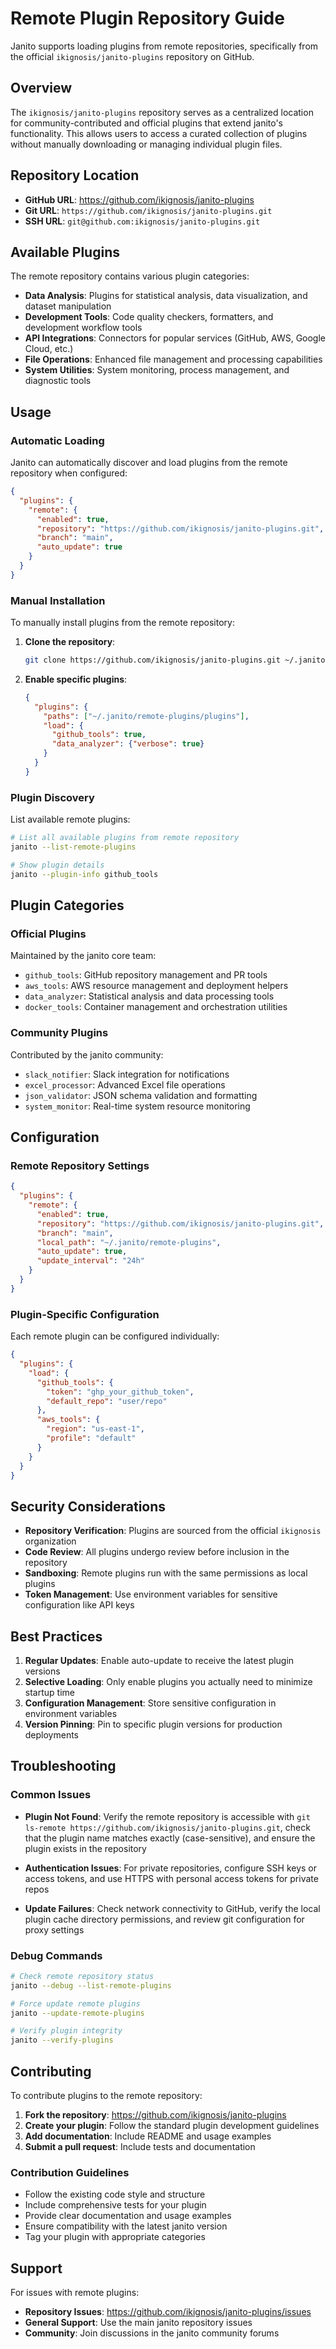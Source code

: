 # Remote Plugin Repository Guide

Janito supports loading plugins from remote repositories, specifically from the official `ikignosis/janito-plugins` repository on GitHub.

## Overview

The `ikignosis/janito-plugins` repository serves as a centralized location for community-contributed and official plugins that extend janito's functionality. This allows users to access a curated collection of plugins without manually downloading or managing individual plugin files.

## Repository Location

- **GitHub URL**: https://github.com/ikignosis/janito-plugins
- **Git URL**: `https://github.com/ikignosis/janito-plugins.git`
- **SSH URL**: `git@github.com:ikignosis/janito-plugins.git`

## Available Plugins

The remote repository contains various plugin categories:

- **Data Analysis**: Plugins for statistical analysis, data visualization, and dataset manipulation
- **Development Tools**: Code quality checkers, formatters, and development workflow tools
- **API Integrations**: Connectors for popular services (GitHub, AWS, Google Cloud, etc.)
- **File Operations**: Enhanced file management and processing capabilities
- **System Utilities**: System monitoring, process management, and diagnostic tools

## Usage

### Automatic Loading

Janito can automatically discover and load plugins from the remote repository when configured:

```json
{
  "plugins": {
    "remote": {
      "enabled": true,
      "repository": "https://github.com/ikignosis/janito-plugins.git",
      "branch": "main",
      "auto_update": true
    }
  }
}
```

### Manual Installation

To manually install plugins from the remote repository:

1. **Clone the repository**:
   ```bash
   git clone https://github.com/ikignosis/janito-plugins.git ~/.janito/remote-plugins/
   ```

2. **Enable specific plugins**:
   ```json
   {
     "plugins": {
       "paths": ["~/.janito/remote-plugins/plugins"],
       "load": {
         "github_tools": true,
         "data_analyzer": {"verbose": true}
       }
     }
   }
   ```

### Plugin Discovery

List available remote plugins:

```bash
# List all available plugins from remote repository
janito --list-remote-plugins

# Show plugin details
janito --plugin-info github_tools
```

## Plugin Categories

### Official Plugins

Maintained by the janito core team:

- `github_tools`: GitHub repository management and PR tools
- `aws_tools`: AWS resource management and deployment helpers
- `data_analyzer`: Statistical analysis and data processing tools
- `docker_tools`: Container management and orchestration utilities

### Community Plugins

Contributed by the janito community:

- `slack_notifier`: Slack integration for notifications
- `excel_processor`: Advanced Excel file operations
- `json_validator`: JSON schema validation and formatting
- `system_monitor`: Real-time system resource monitoring

## Configuration

### Remote Repository Settings

```json
{
  "plugins": {
    "remote": {
      "enabled": true,
      "repository": "https://github.com/ikignosis/janito-plugins.git",
      "branch": "main",
      "local_path": "~/.janito/remote-plugins",
      "auto_update": true,
      "update_interval": "24h"
    }
  }
}
```

### Plugin-Specific Configuration

Each remote plugin can be configured individually:

```json
{
  "plugins": {
    "load": {
      "github_tools": {
        "token": "ghp_your_github_token",
        "default_repo": "user/repo"
      },
      "aws_tools": {
        "region": "us-east-1",
        "profile": "default"
      }
    }
  }
}
```

## Security Considerations

- **Repository Verification**: Plugins are sourced from the official `ikignosis` organization
- **Code Review**: All plugins undergo review before inclusion in the repository
- **Sandboxing**: Remote plugins run with the same permissions as local plugins
- **Token Management**: Use environment variables for sensitive configuration like API keys

## Best Practices

1. **Regular Updates**: Enable auto-update to receive the latest plugin versions
2. **Selective Loading**: Only enable plugins you actually need to minimize startup time
3. **Configuration Management**: Store sensitive configuration in environment variables
4. **Version Pinning**: Pin to specific plugin versions for production deployments

## Troubleshooting

### Common Issues

- **Plugin Not Found**: Verify the remote repository is accessible with `git ls-remote https://github.com/ikignosis/janito-plugins.git`, check that the plugin name matches exactly (case-sensitive), and ensure the plugin exists in the repository

- **Authentication Issues**: For private repositories, configure SSH keys or access tokens, and use HTTPS with personal access tokens for private repos

- **Update Failures**: Check network connectivity to GitHub, verify the local plugin cache directory permissions, and review git configuration for proxy settings

### Debug Commands

```bash
# Check remote repository status
janito --debug --list-remote-plugins

# Force update remote plugins
janito --update-remote-plugins

# Verify plugin integrity
janito --verify-plugins
```

## Contributing

To contribute plugins to the remote repository:

1. **Fork the repository**: https://github.com/ikignosis/janito-plugins
2. **Create your plugin**: Follow the standard plugin development guidelines
3. **Add documentation**: Include README and usage examples
4. **Submit a pull request**: Include tests and documentation

### Contribution Guidelines

- Follow the existing code style and structure
- Include comprehensive tests for your plugin
- Provide clear documentation and usage examples
- Ensure compatibility with the latest janito version
- Tag your plugin with appropriate categories

## Support

For issues with remote plugins:

- **Repository Issues**: https://github.com/ikignosis/janito-plugins/issues
- **General Support**: Use the main janito repository issues
- **Community**: Join discussions in the janito community forums